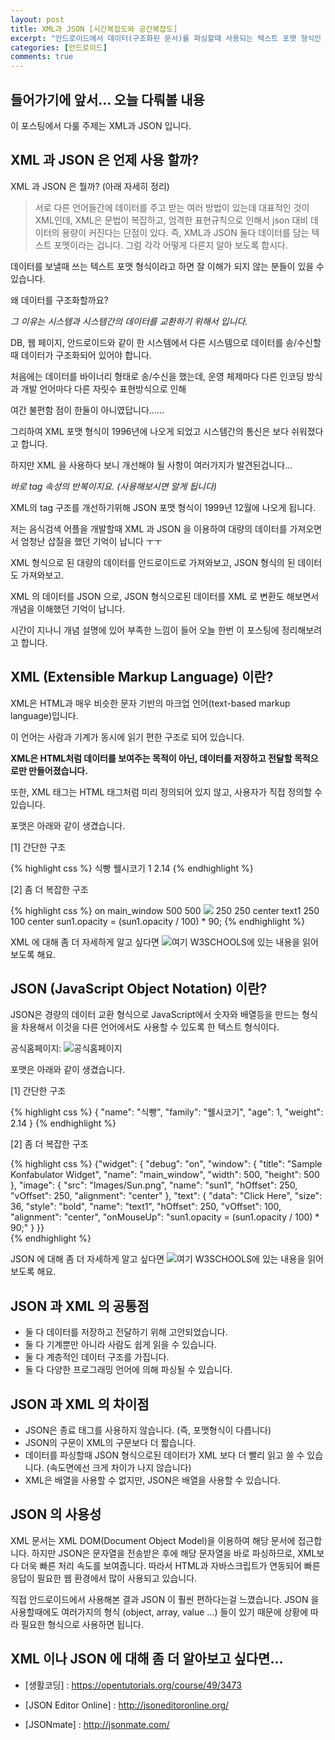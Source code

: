 ```yaml
---
layout: post
title: XML과 JSON [시간복잡도와 공간복잡도]
excerpt: "안드로이드에서 데이터(구조화된 문서)를 파싱할때 사용되는 텍스트 포맷 형식인 대표적인 XML와 JSON에 대해 정리해보도록 하자."
categories: [안드로이드]
comments: true
---
```


## 들어가기에 앞서... 오늘 다뤄볼 내용

이 포스팅에서 다룰 주제는 XML과 JSON 입니다.

## XML 과 JSON 은 언제 사용 할까?

XML 과 JSON 은 뭘까? (아래 자세히 정리)

> 서로 다른 언어들간에 데이터를 주고 받는 여러 방법이 있는데 대표적인 것이 XML인데, XML은 문법이 복잡하고,
엄격한 표현규칙으로 인해서 json 대비 데이터의 용량이 커진다는 단점이 있다.
즉, XML과 JSON 둘다 데이터를 담는 텍스트 포멧이라는 겁니다.
그럼 각각 어떻게 다른지 알아 보도록 합시다.

데이터를 보낼때 쓰는 텍스트 포맷 형식이라고 하면 잘 이해가 되지 않는 분들이 있을 수 있습니다.

왜 데이터를 구조화할까요?

*그 이유는 시스템과 시스템간의 데이터를 교환하기 위해서 입니다.*

DB, 웹 페이지, 안드로이드와 같이 한 시스템에서 다른 시스템으로 데이터를 송/수신할 때 데이터가 구조화되어 있어야 합니다.

처음에는 데이터를 바이너리 형태로 송/수신을 했는데, 운영 체제마다 다른 인코딩 방식과 개발 언어마다 다른 자릿수 표현방식으로 인해

여간 불편함 점이 한둘이 아니였답니다......

그리하여 XML 포맷 형식이 1996년에 나오게 되었고 시스템간의 통신은 보다 쉬워졌다고 합니다.

하지만 XML 을 사용하다 보니 개선해야 될 사항이 여러가지가 발견된겁니다...

*바로 tag 속성의 반복이지요. (사용해보시면 알게 됩니다)*

XML의 tag 구조를 개선하기위해 JSON 포맷 형식이 1999년 12월에 나오게 됩니다.

저는 음식검색 어플을 개발할때 XML 과 JSON 을 이용하여 대량의 데이터를 가져오면서 엄청난 삽질을 했던 기억이 납니다 ㅜㅜ

XML 형식으로 된 대량의 데이터를 안드로이드로 가져와보고, JSON 형식의 된 데이터도 가져와보고.

XML 의 데이터를 JSON 으로,
JSON 형식으로된 데이터를 XML 로 변환도 해보면서 개념을 이해했던 기억이 납니다.

시간이 지나니 개념 설명에 있어 부족한 느낌이 들어 오늘 한번 이 포스팅에 정리해보려고 합니다.


## XML (Extensible Markup Language) 이란?

XML은 HTML과 매우 비슷한 문자 기반의 마크업 언어(text-based markup language)입니다.

이 언어는 사람과 기계가 동시에 읽기 편한 구조로 되어 있습니다.

**XML은 HTML처럼 데이터를 보여주는 목적이 아닌, 데이터를 저장하고 전달할 목적으로만 만들어졌습니다.**

또한, XML 태그는 HTML 태그처럼 미리 정의되어 있지 않고, 사용자가 직접 정의할 수 있습니다.

포맷은 아래와 같이 생겼습니다.

[1] 간단한 구조

{% highlight css %}
<dog>
    <name>식빵</name>
    <family>웰시코기<family>
    <age>1</age>
    <weight>2.14</weight>
</dog>
{% endhighlight %}

[2] 좀 더 복잡한 구조

{% highlight css %}
<widget>
    <debug>on</debug>
    <window title="Sample Konfabulator Widget">
        <name>main_window</name>
        <width>500</width>
        <height>500</height>
    </window>
    <image src="Images/Sun.png" name="sun1">
        <hOffset>250</hOffset>
        <vOffset>250</vOffset>
        <alignment>center</alignment>
    </image>
    <text data="Click Here" size="36" style="bold">
        <name>text1</name>
        <hOffset>250</hOffset>
        <vOffset>100</vOffset>
        <alignment>center</alignment>
        <onMouseUp>
            sun1.opacity = (sun1.opacity / 100) * 90;
        </onMouseUp>
    </text>
</widget>
{% endhighlight %}

XML 에 대해 좀 더 자세하게 알고 싶다면 ![여기 W3SCHOOLS](https://www.w3schools.com/xml/xml_whatis.asp)에 있는 내용을 읽어보도록 해요.


## JSON (JavaScript Object Notation) 이란?

JSON은 경량의 데이터 교환 형식으로 JavaScript에서 숫자와 배열등을 만드는 형식을 차용해서 이것을 다른 언어에서도 사용할 수 있도록 한 텍스트 형식이다.

공식홈페이지: ![공식홈페이지](http://www.json.org/)

포맷은 아래와 같이 생겼습니다.

[1] 간단한 구조

{% highlight css %}
{
    "name": "식빵",
    "family": "웰시코기",
    "age": 1,
    "weight": 2.14
}
{% endhighlight %}

[2] 좀 더 복잡한 구조

{% highlight css %}
{"widget": {
    "debug": "on",
    "window": {
        "title": "Sample Konfabulator Widget",
        "name": "main_window",
        "width": 500,
        "height": 500
    },
    "image": {
        "src": "Images/Sun.png",
        "name": "sun1",
        "hOffset": 250,
        "vOffset": 250,
        "alignment": "center"
    },
    "text": {
        "data": "Click Here",
        "size": 36,
        "style": "bold",
        "name": "text1",
        "hOffset": 250,
        "vOffset": 100,
        "alignment": "center",
        "onMouseUp": "sun1.opacity = (sun1.opacity / 100) * 90;"
    }
}}  
{% endhighlight %}

JSON 에 대해 좀 더 자세하게 알고 싶다면 ![여기 W3SCHOOLS](https://www.w3schools.com/js/js_json_intro.asp)에 있는 내용을 읽어보도록 해요.

## JSON 과 XML 의 공통점

*  둘 다 데이터를 저장하고 전달하기 위해 고안되었습니다.
*  둘 다 기계뿐만 아니라 사람도 쉽게 읽을 수 있습니다.
*  둘 다 계층적인 데이터 구조를 가집니다.
*  둘 다 다양한 프로그래밍 언어에 의해 파싱될 수 있습니다.


## JSON 과 XML 의 차이점

*  JSON은 종료 태그를 사용하지 않습니다. (즉, 포맷형식이 다릅니다)
*  JSON의 구문이 XML의 구문보다 더 짧습니다.
*  데이터를 파싱할때 JSON 형식으로된 데이터가 XML 보다 더 빨리 읽고 쓸 수 있습니다. (속도면에선 크게 차이가 나지 않습니다)
*  XML은 배열을 사용할 수 없지만, JSON은 배열을 사용할 수 있습니다.


## JSON 의 사용성

XML 문서는 XML DOM(Document Object Model)을 이용하여 해당 문서에 접근합니다.
하지만 JSON은 문자열을 전송받은 후에 해당 문자열을 바로 파싱하므로, XML보다 더욱 빠른 처리 속도를 보여줍니다.
따라서 HTML과 자바스크립트가 연동되어 빠른 응답이 필요한 웹 환경에서 많이 사용되고 있습니다.

직접 안드로이드에서 사용해본 결과 JSON 이 훨씬 편하다는걸 느꼈습니다.
JSON 을 사용할때에도 여러가지의 형식 (object, array, value ...) 들이 있기 때문에 상황에 따라
필요한 형식으로 사용하면 됩니다.

## XML 이나 JSON 에 대해 좀 더 알아보고 싶다면...

* [생활코딩] : https://opentutorials.org/course/49/3473

* [JSON Editor Online] : http://jsoneditoronline.org/

* [JSONmate] : http://jsonmate.com/
